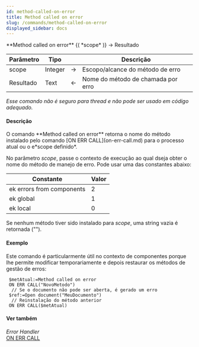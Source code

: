 ```yaml
---
id: method-called-on-error
title: Method called on error
slug: /commands/method-called-on-error
displayed_sidebar: docs
---
```


<!--REF #_command_.Method called on error.Syntax-->**Method called on error** {( *scope* )} -> Resultado<!-- END REF-->
<!--REF #_command_.Method called on error.Params-->
| Parâmetro | Tipo |  | Descrição |
| --- | --- | --- | --- |
| scope | Integer | &#8594;  | Escopo/alcance do método de erro |
| Resultado | Text | &#8592; | Nome do método de chamada por erro |

<!-- END REF-->

*Esse comando não é seguro para thread e não pode ser usado em código adequado.*


#### Descrição 

<!--REF #_command_.Method called on error.Summary-->O comando **Method called on error** retorna o nome do método instalado pelo comando [ON ERR CALL](on-err-call.md) para o processo atual ou o e*scope definido*.<!-- END REF-->

No parâmetro *scope*, passe o contexto de execução ao qual dseja obter o nome do método de manejo de erro. Pode usar uma das constantes abaixo:

| Constante                 | Valor |
| ------------------------- | ----- |
| ek errors from components | 2     |
| ek global                 | 1     |
| ek local                  | 0     |

Se nenhum método tiver sido instalado para *scope*, uma string vazia é retornada ("").

#### Exemplo 

Este comando é particularmente útil no contexto de componentes porque lhe permite modificar temporariamente e depois restaurar os métodos de gestão de erros:

```4d
 $metAtual:=Method called on error
 ON ERR CALL("NovoMetodo")
  // Se o documento não pode ser aberta, é gerado um erro
 $ref:=Open document("MeuDocumento")
  // Reinstalação do método anterior
 ON ERR CALL($metAtual)
```

#### Ver também 

*Error Handler*  
[ON ERR CALL](on-err-call.md)  